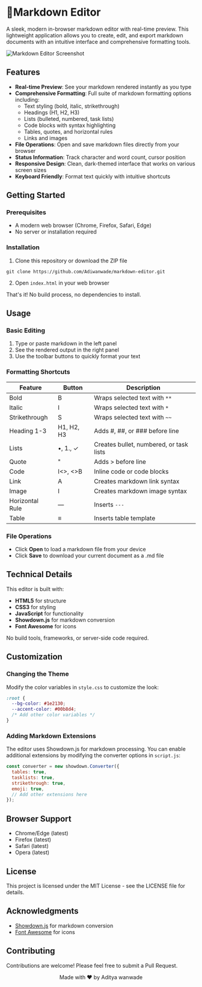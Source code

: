 # 🚀Markdown Editor

A sleek, modern in-browser markdown editor with real-time preview. This lightweight application allows you to create, edit, and export markdown documents with an intuitive interface and comprehensive formatting tools.

![Markdown Editor Screenshot](https://via.placeholder.com/800x450)

## Features

- **Real-time Preview**: See your markdown rendered instantly as you type
- **Comprehensive Formatting**: Full suite of markdown formatting options including:
  - Text styling (bold, italic, strikethrough)
  - Headings (H1, H2, H3)
  - Lists (bulleted, numbered, task lists)
  - Code blocks with syntax highlighting
  - Tables, quotes, and horizontal rules
  - Links and images
- **File Operations**: Open and save markdown files directly from your browser
- **Status Information**: Track character and word count, cursor position
- **Responsive Design**: Clean, dark-themed interface that works on various screen sizes
- **Keyboard Friendly**: Format text quickly with intuitive shortcuts

## Getting Started

### Prerequisites

- A modern web browser (Chrome, Firefox, Safari, Edge)
- No server or installation required

### Installation

1. Clone this repository or download the ZIP file
```
git clone https://github.com/Adiwanwade/markdown-editor.git
```

2. Open `index.html` in your web browser

That's it! No build process, no dependencies to install.

## Usage

### Basic Editing

1. Type or paste markdown in the left panel
2. See the rendered output in the right panel
3. Use the toolbar buttons to quickly format your text

### Formatting Shortcuts

| Feature | Button | Description |
|---------|--------|-------------|
| Bold | B | Wraps selected text with `**` |
| Italic | I | Wraps selected text with `*` |
| Strikethrough | S | Wraps selected text with `~~` |
| Heading 1-3 | H1, H2, H3 | Adds #, ##, or ### before line |
| Lists | •, 1., ✓ | Creates bullet, numbered, or task lists |
| Quote | " | Adds > before line |
| Code | I<>, <>B | Inline code or code blocks |
| Link | A | Creates markdown link syntax |
| Image | I | Creates markdown image syntax |
| Horizontal Rule | — | Inserts `---` |
| Table | ≡ | Inserts table template |

### File Operations

- Click **Open** to load a markdown file from your device
- Click **Save** to download your current document as a .md file

## Technical Details

This editor is built with:

- **HTML5** for structure
- **CSS3** for styling
- **JavaScript** for functionality
- **Showdown.js** for markdown conversion
- **Font Awesome** for icons

No build tools, frameworks, or server-side code required.

## Customization

### Changing the Theme

Modify the color variables in `style.css` to customize the look:

```css
:root {
  --bg-color: #1e2130;
  --accent-color: #00b8d4;
  /* Add other color variables */
}
```

### Adding Markdown Extensions

The editor uses Showdown.js for markdown processing. You can enable additional extensions by modifying the converter options in `script.js`:

```javascript
const converter = new showdown.Converter({
  tables: true,
  tasklists: true,
  strikethrough: true,
  emoji: true,
  // Add other extensions here
});
```

## Browser Support

- Chrome/Edge (latest)
- Firefox (latest)
- Safari (latest)
- Opera (latest)

## License

This project is licensed under the MIT License - see the LICENSE file for details.

## Acknowledgments

- [Showdown.js](https://github.com/showdownjs/showdown) for markdown conversion
- [Font Awesome](https://fontawesome.com/) for icons

## Contributing

Contributions are welcome! Please feel free to submit a Pull Request.

<div align="center">

Made with ❤️ by Aditya wanwade

</div>